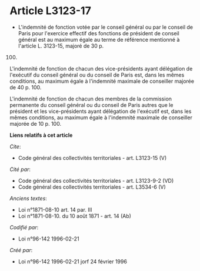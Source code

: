 # Article L3123-17

- L'indemnité de fonction votée par le conseil général ou par le conseil de Paris pour l'exercice effectif des fonctions de
président de conseil général est au maximum égale au terme de référence mentionné à l'article L. 3123-15, majoré de 30 p.
100.

L'indemnité de fonction de chacun des vice-présidents ayant délégation de l'exécutif du conseil général ou du conseil de
Paris est, dans les mêmes conditions, au maximum égale à l'indemnité maximale de conseiller majorée de 40 p. 100.

L'indemnité de fonction de chacun des membres de la commission permanente du conseil général ou du conseil de Paris autres
que le président et les vice-présidents ayant délégation de l'exécutif est, dans les mêmes conditions, au maximum égale à
l'indemnité maximale de conseiller majorée de 10 p. 100.

**Liens relatifs à cet article**

_Cite_:

  - Code général des collectivités territoriales - art. L3123-15 (V)

_Cité par_:

  - Code général des collectivités territoriales - art. L3123-9-2 (VD)
  - Code général des collectivités territoriales - art. L3534-6 (V)

_Anciens textes_:

  - Loi n°1871-08-10 art. 14 par. III
  - Loi n°1871-08-10. du 10 août 1871 - art. 14 (Ab)

_Codifié par_:

  - Loi n°96-142 1996-02-21

_Créé par_:

  - Loi n°96-142 1996-02-21 jorf 24 février 1996
